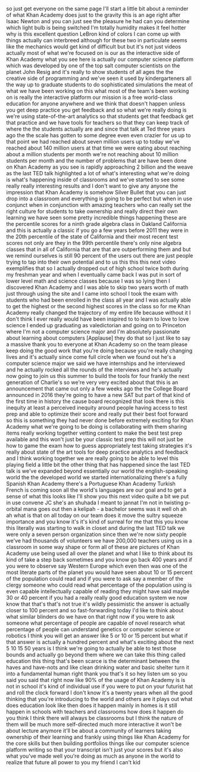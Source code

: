 
so just get everyone on the same page
I&#39;ll start a little bit about a reminder
of what Khan Academy does just to the
gravity this is an age right after Isaac
Newton and you can just see the pleasure
he had can you determine which light
bulb is being switched
I&#39;m totally humidity makes it feel
hotter why is this excellent question
LeBron kind of colors I can come up with
things actually can interbreed although
for these two in particulate seems like
the mechanics would get kind of
difficult but but it&#39;s not just videos
actually most of what we&#39;re focused on
is our as the interactive side of Khan
Academy what you see here is actually
our computer science platform which was
developed by one of the top salt
computer scientists on the planet John
Resig and it&#39;s really to show students
of all ages the the creative side of
programming and we&#39;ve seen it used by
kindergarteners all the way up to
graduate students to do sophisticated
simulations the meat of what we have
been working on this what most of the
team&#39;s been working on is really the
interactive platform our mission is a
free world-class education for anyone
anywhere and we think that doesn&#39;t
happen unless you get deep practice you
get feedback and so what we&#39;re really
doing is we&#39;re using state-of-the-art
analytics so that students get that
feedback get that practice and we have
tools for teachers so that they can keep
track of where the the students actually
are and since that talk at Ted three
years ago the the scale has gotten to
some degree even even crazier for us up
to that point we had reached about seven
million users up to today we&#39;ve reached
about 140 million users at that time we
were eating about reaching about a
million students per month we&#39;re not
reaching about 10 million students per
month and the number of problems that
are have been done on Khan Academy as
you see is rapidly approaching 2 billion
and
the weave as the last TED talk
highlighted a lot of what&#39;s interesting
what we&#39;re doing is what&#39;s happening
inside of classrooms and we&#39;ve started
to see some really really interesting
results and I don&#39;t want to give any
anyone the impression that Khan Academy
is somehow Silver Bullet that you can
just drop into a classroom and
everything is going to be perfect but
when in use conjunct when in conjunction
with amazing teachers who can really set
the right culture for students to take
ownership and really direct their own
learning we have seen some pretty
incredible things happening these are
the percentile scores for a ninth grade
algebra class in Oakland California and
this is actually a classic if you go a
few years before 2011 they were in the
20th percentile of the state of
California and their most recent test
scores not only are they in the 99th
percentile there&#39;s only nine algebra
classes that in all of California that
are that are outperforming them and but
we remind ourselves is still 90 percent
of the users out there are just people
trying to tap into their own potential
and to us this this this next video
exemplifies that
so I actually dropped out of high school
twice both during my freshman year and
when I eventually came back I was put in
sort of lower level math and science
classes because I was so lying then I
discovered Khan Academy and I was able
to skip two years worth of math just
through using the site and I came into
school I took the exam with students who
had been enrolled in the class all year
and I was actually able to get the
highest or the second highest scores in
the class so for me Khan Academy really
changed the trajectory of my entire life
because without it I don&#39;t think I ever
really would have been inspired to to
learn to love
to love science I ended up graduating as
valedictorian and going on to Princeton
where I&#39;m not a computer science major
and I&#39;m absolutely passionate about
learning about computers
[Applause]
they do that so I just like to say a
massive thank you to everyone at Khan
Academy so on the team please keep doing
the good work that you&#39;re doing because
you&#39;re really changing lives and it&#39;s
actually since come full circle when we
found out he&#39;s a computer science major
we said we have internships and he
interviewed and he actually rocked all
the rounds of the interviews and he&#39;s
actually now going to join us this
summer to build the tools for four
frankly the next generation of Charlie&#39;s
so we&#39;re very very excited about that
this is an announcement that came out
only a few weeks ago the the College
Board announced in 2016 they&#39;re going to
have a new SAT but part of that kind of
the first time in history the cause
board recognized that look there is this
inequity at least a perceived inequity
around people having access to test prep
and able to optimize their score and
really put their best foot forward so
this is something they had never done
before extremely exciting for Khan
Academy what we&#39;re going to be doing is
collaborating with them sharing items
really working together vetting content
to make the best test prep available and
this won&#39;t just be your classic test
prep this will not just be how to game
the exam how to guess appropriately test
taking strategies it&#39;s really about
state of the art tools for deep practice
analytics and feedback and I think
working together we are really going to
be able to level this playing field a
little bit the other thing that has
happened since the last TED talk is
we&#39;ve expanded beyond essentially our
world the english-speaking world the the
developed world we started
internationalizing there&#39;s a fully
Spanish Khan Academy there&#39;s a
Portuguese Khan Academy Turkish French
is coming soon all the world&#39;s languages
are our goal and to get a sense of what
this looks like I&#39;ll show you this next
video quite a bit we put in use convene
JC she&#39;s an shuhada I meant to jannat
I&#39;m not in
twisting p-orbital mana goes out then a
kelipah - a bachelor seems was it well
oh ah ah what is that on all today on
our team does it move the sultry squeeze
importance and you know it&#39;s it&#39;s kind
of surreal for me that this you know
this literally was starting to walk in
closet and during the last TED talk we
were only a seven person organization
since then we&#39;re now sixty people we&#39;ve
had thousands of volunteers we have
200,000 teachers using us in a classroom
in some way shape or form
all of these are pictures of Khan
Academy use being used all over the
planet and what I like to think about
its kind of take a step back sometimes
and you know go back 400 years and if
you were to observe say Western Europe
which even then was one of the most
literate parts of the planet you would
have seen about 10 or 15 percent of the
population could read and if you were to
ask say a member of the clergy someone
who could read what percentage of the
population using is even capable
intellectually capable of reading they
might have said maybe 30 or 40 percent
if you had a really really good
education system we now know that that&#39;s
that&#39;s not true it&#39;s wildly pessimistic
the answer is actually closer to 100
percent and so fast-forwarding today I&#39;d
like to think about what similar
blinders do we have on that right now if
you were to ask someone what percentage
of people are capable of novel research
what percentage of people can understand
genetics or computer science or robotics
I think you will get an answer like 5 or
10 or 15 percent but what if that answer
is actually a hundred percent and what&#39;s
exciting about the next 5 10 15 50 years
is I think we&#39;re going to actually be
able to test those bounds and actually
go beyond them where we can take this
thing called education this thing that&#39;s
been scarce is the determinant between
the haves and have-nots and like clean
drinking water and basic shelter turn it
into a fundamental human right thank you
that&#39;s it so hey listen um
so you said you said that right now like
90% of the usage of Khan Academy is is
not in school it&#39;s kind of individual
use if you were to put on your futurist
hat and roll the clock forward I don&#39;t
know it&#39;s a twenty years when all the
good thinking that you&#39;re introducing to
the world and others are it plays out
what does education look like then does
it happen mainly in homes is it still
happen in schools with teachers and
classrooms how does it happen do you
think I think there will always be
classrooms but I think the nature of
them will be much more self-directed
much more interactive it won&#39;t be about
lecture anymore it&#39;ll be about a
community of learners taking ownership
of their learning and frankly using
things like Khan Academy for the core
skills but then building portfolios
things like our computer science
platform writing so that your transcript
isn&#39;t just your scores but it&#39;s also
what you&#39;ve made well you&#39;re doing as
much as anyone in the world to realize
that future all power to you my friend I
can&#39;t kid
